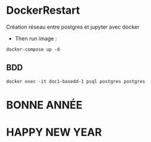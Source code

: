 # DockerRestart
Création réseau entre postgres et jupyter avec docker


- Then run image : 
```
docker-compose up -d
```

## BDD 

```
docker exec -it doc1-basedd-1 psql postgres postgres
```
# BONNE ANNÉE
# HAPPY NEW YEAR
